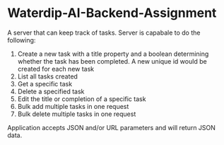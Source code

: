 # Waterdip-AI-Backend-Assignment

A server that can keep track of tasks. Server is capabale to do the following:

1. Create a new task with a title property and a boolean determining whether the task has been completed. A new unique id would be created for each new task
2. List all tasks created
3. Get a specific task
4. Delete a specified task
5. Edit the title or completion of a specific task
6. Bulk add multiple tasks in one request
7. Bulk delete multiple tasks in one request

Application accepts JSON and/or URL parameters and will return JSON data.

##
